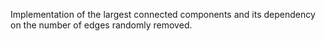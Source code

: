 Implementation of the largest connected components and its dependency on the number of edges randomly removed.